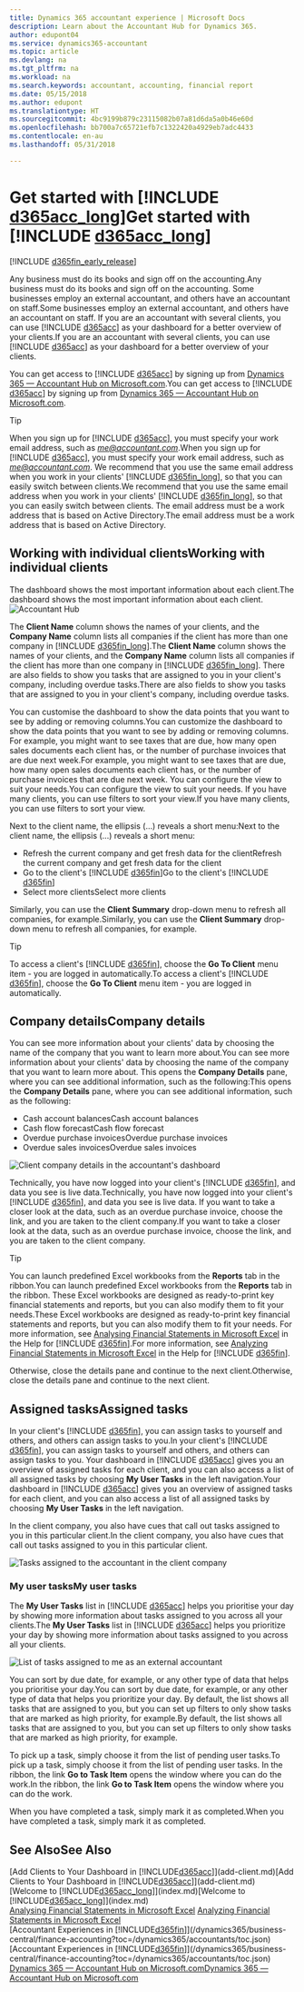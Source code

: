 ```yaml
---
title: Dynamics 365 accountant experience | Microsoft Docs
description: Learn about the Accountant Hub for Dynamics 365.
author: edupont04
ms.service: dynamics365-accountant
ms.topic: article
ms.devlang: na
ms.tgt_pltfrm: na
ms.workload: na
ms.search.keywords: accountant, accounting, financial report
ms.date: 05/15/2018
ms.author: edupont
ms.translationtype: HT
ms.sourcegitcommit: 4bc9199b879c23115082b07a81d6da5a0b46e60d
ms.openlocfilehash: bb700a7c65721efb7c1322420a4929eb7adc4433
ms.contentlocale: en-au
ms.lasthandoff: 05/31/2018

---
```

# <a name="get-started-with-include-d365acclongincludesd365acclongmdmd"></a><span data-ttu-id="e0893-103">Get started with [!INCLUDE [d365acc_long](includes/d365acc_long_md.md)]</span><span class="sxs-lookup"><span data-stu-id="e0893-103">Get started with [!INCLUDE [d365acc_long](includes/d365acc_long_md.md)]</span></span>
[!INCLUDE [d365fin_early_release](includes/d365fin_early_release.md.md)]

<span data-ttu-id="e0893-104">Any business must do its books and sign off on the accounting.</span><span class="sxs-lookup"><span data-stu-id="e0893-104">Any business must do its books and sign off on the accounting.</span></span> <span data-ttu-id="e0893-105">Some businesses employ an external accountant, and others have an accountant on staff.</span><span class="sxs-lookup"><span data-stu-id="e0893-105">Some businesses employ an external accountant, and others have an accountant on staff.</span></span> <span data-ttu-id="e0893-106">If you are an accountant with several clients, you can use [!INCLUDE [d365acc](includes/d365acc_md.md)] as your dashboard for a better overview of your clients.</span><span class="sxs-lookup"><span data-stu-id="e0893-106">If you are an accountant with several clients, you can use [!INCLUDE [d365acc](includes/d365acc_md.md)] as your dashboard for a better overview of your clients.</span></span>  

<span data-ttu-id="e0893-107">You can get access to [!INCLUDE [d365acc](includes/d365acc_md.md)] by signing up from [Dynamics 365 — Accountant Hub on Microsoft.com](https://www.microsoft.com/en-us/dynamics365/financial-insights-for-accountants).</span><span class="sxs-lookup"><span data-stu-id="e0893-107">You can get access to [!INCLUDE [d365acc](includes/d365acc_md.md)] by signing up from [Dynamics 365 — Accountant Hub on Microsoft.com](https://www.microsoft.com/en-us/dynamics365/financial-insights-for-accountants).</span></span>  

> [!TIP]
>  <span data-ttu-id="e0893-108">When you sign up for [!INCLUDE [d365acc](includes/d365acc_md.md)], you must specify your work email address, such as <em>me@accountant.com</em>.</span><span class="sxs-lookup"><span data-stu-id="e0893-108">When you sign up for [!INCLUDE [d365acc](includes/d365acc_md.md)], you must specify your work email address, such as <em>me@accountant.com</em>.</span></span> <span data-ttu-id="e0893-109">We recommend that you use the same email address when you work in your clients' [!INCLUDE [d365fin_long](includes/d365fin_long_md.md)], so that you can easily switch between clients.</span><span class="sxs-lookup"><span data-stu-id="e0893-109">We recommend that you use the same email address when you work in your clients' [!INCLUDE [d365fin_long](includes/d365fin_long_md.md)], so that you can easily switch between clients.</span></span> <span data-ttu-id="e0893-110">The email address must be a work address that is based on Active Directory.</span><span class="sxs-lookup"><span data-stu-id="e0893-110">The email address must be a work address that is based on Active Directory.</span></span>

## <a name="working-with-individual-clients"></a><span data-ttu-id="e0893-111">Working with individual clients</span><span class="sxs-lookup"><span data-stu-id="e0893-111">Working with individual clients</span></span>
<span data-ttu-id="e0893-112">The dashboard shows the most important information about each client.</span><span class="sxs-lookup"><span data-stu-id="e0893-112">The dashboard shows the most important information about each client.</span></span>  
![Accountant Hub](./media/accountant-get-started/accountant-dashboard-tasks.png)

<span data-ttu-id="e0893-114">The **Client Name** column shows the names of your clients, and the **Company Name** column lists all companies if the client has more than one company in [!INCLUDE [d365fin_long](includes/d365fin_long_md.md)].</span><span class="sxs-lookup"><span data-stu-id="e0893-114">The **Client Name** column shows the names of your clients, and the **Company Name** column lists all companies if the client has more than one company in [!INCLUDE [d365fin_long](includes/d365fin_long_md.md)].</span></span> <span data-ttu-id="e0893-115">There are also fields to show you tasks that are assigned to you in your client's company, including overdue tasks.</span><span class="sxs-lookup"><span data-stu-id="e0893-115">There are also fields to show you tasks that are assigned to you in your client's company, including overdue tasks.</span></span>  

<span data-ttu-id="e0893-116">You can customise the dashboard to show the data points that you want to see by adding or removing columns.</span><span class="sxs-lookup"><span data-stu-id="e0893-116">You can customize the dashboard to show the data points that you want to see by adding or removing columns.</span></span> <span data-ttu-id="e0893-117">For example, you might want to see taxes that are due, how many open sales documents each client has, or the number of purchase invoices that are due next week.</span><span class="sxs-lookup"><span data-stu-id="e0893-117">For example, you might want to see taxes that are due, how many open sales documents each client has, or the number of purchase invoices that are due next week.</span></span> <span data-ttu-id="e0893-118">You can configure the view to suit your needs.</span><span class="sxs-lookup"><span data-stu-id="e0893-118">You can configure the view to suit your needs.</span></span> <span data-ttu-id="e0893-119">If you have many clients, you can use filters to sort your view.</span><span class="sxs-lookup"><span data-stu-id="e0893-119">If you have many clients, you can use filters to sort your view.</span></span>  

<span data-ttu-id="e0893-120">Next to the client name, the ellipsis (...) reveals a short menu:</span><span class="sxs-lookup"><span data-stu-id="e0893-120">Next to the client name, the ellipsis (...) reveals a short menu:</span></span>

- <span data-ttu-id="e0893-121">Refresh the current company and get fresh data for the client</span><span class="sxs-lookup"><span data-stu-id="e0893-121">Refresh the current company and get fresh data for the client</span></span>  
- <span data-ttu-id="e0893-122">Go to the client's [!INCLUDE [d365fin](includes/d365fin_md.md)]</span><span class="sxs-lookup"><span data-stu-id="e0893-122">Go to the client's [!INCLUDE [d365fin](includes/d365fin_md.md)]</span></span>  
- <span data-ttu-id="e0893-123">Select more clients</span><span class="sxs-lookup"><span data-stu-id="e0893-123">Select more clients</span></span>  

<span data-ttu-id="e0893-124">Similarly, you can use the **Client Summary** drop-down menu to refresh all companies, for example.</span><span class="sxs-lookup"><span data-stu-id="e0893-124">Similarly, you can use the **Client Summary** drop-down menu to refresh all companies, for example.</span></span>  

> [!TIP]
>  <span data-ttu-id="e0893-125">To access a client's [!INCLUDE [d365fin](includes/d365fin_md.md)], choose the **Go To Client** menu item - you are logged in automatically.</span><span class="sxs-lookup"><span data-stu-id="e0893-125">To access a client's [!INCLUDE [d365fin](includes/d365fin_md.md)], choose the **Go To Client** menu item - you are logged in automatically.</span></span>

## <a name="company-details"></a><span data-ttu-id="e0893-126">Company details</span><span class="sxs-lookup"><span data-stu-id="e0893-126">Company details</span></span>
<span data-ttu-id="e0893-127">You can see more information about your clients' data by choosing the name of the company that you want to learn more about.</span><span class="sxs-lookup"><span data-stu-id="e0893-127">You can see more information about your clients' data by choosing the name of the company that you want to learn more about.</span></span> <span data-ttu-id="e0893-128">This opens the **Company Details** pane, where you can see additional information, such as the following:</span><span class="sxs-lookup"><span data-stu-id="e0893-128">This opens the **Company Details** pane, where you can see additional information, such as the following:</span></span>  

* <span data-ttu-id="e0893-129">Cash account balances</span><span class="sxs-lookup"><span data-stu-id="e0893-129">Cash account balances</span></span>  
* <span data-ttu-id="e0893-130">Cash flow forecast</span><span class="sxs-lookup"><span data-stu-id="e0893-130">Cash flow forecast</span></span>  
* <span data-ttu-id="e0893-131">Overdue purchase invoices</span><span class="sxs-lookup"><span data-stu-id="e0893-131">Overdue purchase invoices</span></span>  
* <span data-ttu-id="e0893-132">Overdue sales invoices</span><span class="sxs-lookup"><span data-stu-id="e0893-132">Overdue sales invoices</span></span>  

![Client company details in the accountant's dashboard](./media/accountant-get-started/accountant-company-details.png)

<span data-ttu-id="e0893-134">Technically, you have now logged into your client's [!INCLUDE [d365fin](includes/d365fin_md.md)], and data you see is live data.</span><span class="sxs-lookup"><span data-stu-id="e0893-134">Technically, you have now logged into your client's [!INCLUDE [d365fin](includes/d365fin_md.md)], and data you see is live data.</span></span> <span data-ttu-id="e0893-135">If you want to take a closer look at the data, such as an overdue purchase invoice, choose the link, and you are taken to the client company.</span><span class="sxs-lookup"><span data-stu-id="e0893-135">If you want to take a closer look at the data, such as an overdue purchase invoice, choose the link, and you are taken to the client company.</span></span>  

> [!TIP]
>  <span data-ttu-id="e0893-136">You can launch predefined Excel workbooks from the **Reports** tab in the ribbon.</span><span class="sxs-lookup"><span data-stu-id="e0893-136">You can launch predefined Excel workbooks from the **Reports** tab in the ribbon.</span></span> <span data-ttu-id="e0893-137">These Excel workbooks are designed as ready-to-print key financial statements and reports, but you can also modify them to fit your needs.</span><span class="sxs-lookup"><span data-stu-id="e0893-137">These Excel workbooks are designed as ready-to-print key financial statements and reports, but you can also modify them to fit your needs.</span></span> <span data-ttu-id="e0893-138">For more information, see [Analysing Financial Statements in Microsoft Excel](/dynamics365/business-central/finance-analyze-excel?toc=/dynamics365/accountants/toc.json) in the Help for [!INCLUDE [d365fin](includes/d365fin_md.md)].</span><span class="sxs-lookup"><span data-stu-id="e0893-138">For more information, see [Analyzing Financial Statements in Microsoft Excel](/dynamics365/business-central/finance-analyze-excel?toc=/dynamics365/accountants/toc.json) in the Help for [!INCLUDE [d365fin](includes/d365fin_md.md)].</span></span>  

<span data-ttu-id="e0893-139">Otherwise, close the details pane and continue to the next client.</span><span class="sxs-lookup"><span data-stu-id="e0893-139">Otherwise, close the details pane and continue to the next client.</span></span>  

## <a name="assigned-tasks"></a><span data-ttu-id="e0893-140">Assigned tasks</span><span class="sxs-lookup"><span data-stu-id="e0893-140">Assigned tasks</span></span>
<span data-ttu-id="e0893-141">In your client's [!INCLUDE [d365fin](includes/d365fin_md.md)], you can assign tasks to yourself and others, and others can assign tasks to you.</span><span class="sxs-lookup"><span data-stu-id="e0893-141">In your client's [!INCLUDE [d365fin](includes/d365fin_md.md)], you can assign tasks to yourself and others, and others can assign tasks to you.</span></span> <span data-ttu-id="e0893-142">Your dashboard in [!INCLUDE [d365acc](includes/d365acc_md.md)] gives you an overview of assigned tasks for each client, and you can also access a list of all assigned tasks by choosing **My User Tasks** in the left navigation.</span><span class="sxs-lookup"><span data-stu-id="e0893-142">Your dashboard in [!INCLUDE [d365acc](includes/d365acc_md.md)] gives you an overview of assigned tasks for each client, and you can also access a list of all assigned tasks by choosing **My User Tasks** in the left navigation.</span></span>  

<span data-ttu-id="e0893-143">In the client company, you also have cues that call out tasks assigned to you in this particular client.</span><span class="sxs-lookup"><span data-stu-id="e0893-143">In the client company, you also have cues that call out tasks assigned to you in this particular client.</span></span>

![Tasks assigned to the accountant in the client company](./media/accountant-get-started/accountant-company-details-tasks.png)

### <a name="my-user-tasks"></a><span data-ttu-id="e0893-145">My user tasks</span><span class="sxs-lookup"><span data-stu-id="e0893-145">My user tasks</span></span>
<span data-ttu-id="e0893-146">The **My User Tasks** list in [!INCLUDE [d365acc](includes/d365acc_md.md)] helps you prioritise your day by showing more information about tasks assigned to you across all your clients.</span><span class="sxs-lookup"><span data-stu-id="e0893-146">The **My User Tasks** list in [!INCLUDE [d365acc](includes/d365acc_md.md)] helps you prioritize your day by showing more information about tasks assigned to you across all your clients.</span></span>  

![List of tasks assigned to me as an external accountant](./media/accountant-get-started/accountant-tasklist.png)

<span data-ttu-id="e0893-148">You can sort by due date, for example, or any other type of data that helps you prioritise your day.</span><span class="sxs-lookup"><span data-stu-id="e0893-148">You can sort by due date, for example, or any other type of data that helps you prioritize your day.</span></span> <span data-ttu-id="e0893-149">By default, the list shows all tasks that are assigned to you, but you can set up filters to only show tasks that are marked as high priority, for example.</span><span class="sxs-lookup"><span data-stu-id="e0893-149">By default, the list shows all tasks that are assigned to you, but you can set up filters to only show tasks that are marked as high priority, for example.</span></span>

<span data-ttu-id="e0893-150">To pick up a task, simply choose it from the list of pending user tasks.</span><span class="sxs-lookup"><span data-stu-id="e0893-150">To pick up a task, simply choose it from the list of pending user tasks.</span></span> <span data-ttu-id="e0893-151">In the ribbon, the link **Go to Task Item** opens the window where you can do the work.</span><span class="sxs-lookup"><span data-stu-id="e0893-151">In the ribbon, the link **Go to Task Item** opens the window where you can do the work.</span></span>  

<span data-ttu-id="e0893-152">When you have completed a task, simply mark it as completed.</span><span class="sxs-lookup"><span data-stu-id="e0893-152">When you have completed a task, simply mark it as completed.</span></span>  

## <a name="see-also"></a><span data-ttu-id="e0893-153">See Also</span><span class="sxs-lookup"><span data-stu-id="e0893-153">See Also</span></span>
<span data-ttu-id="e0893-154">[Add Clients to Your Dashboard in [!INCLUDE[d365acc](includes/d365acc_md.md)]](add-client.md)</span><span class="sxs-lookup"><span data-stu-id="e0893-154">[Add Clients to Your Dashboard in [!INCLUDE[d365acc](includes/d365acc_md.md)]](add-client.md)</span></span>  
<span data-ttu-id="e0893-155">[Welcome to [!INCLUDE[d365acc_long](includes/d365acc_long_md.md)]](index.md)</span><span class="sxs-lookup"><span data-stu-id="e0893-155">[Welcome to [!INCLUDE[d365acc_long](includes/d365acc_long_md.md)]](index.md)</span></span>  
<span data-ttu-id="e0893-156">[Analysing Financial Statements in Microsoft Excel](/dynamics365/business-central/finance-analyze-excel?toc=/dynamics365/accountants/toc.json) </span><span class="sxs-lookup"><span data-stu-id="e0893-156">[Analyzing Financial Statements in Microsoft Excel](/dynamics365/business-central/finance-analyze-excel?toc=/dynamics365/accountants/toc.json) </span></span>  
<span data-ttu-id="e0893-157">[Accountant Experiences in [!INCLUDE[d365fin](includes/d365fin_md.md)]](/dynamics365/business-central/finance-accounting?toc=/dynamics365/accountants/toc.json)</span><span class="sxs-lookup"><span data-stu-id="e0893-157">[Accountant Experiences in [!INCLUDE[d365fin](includes/d365fin_md.md)]](/dynamics365/business-central/finance-accounting?toc=/dynamics365/accountants/toc.json)</span></span>  
[<span data-ttu-id="e0893-158">Dynamics 365 — Accountant Hub on Microsoft.com</span><span class="sxs-lookup"><span data-stu-id="e0893-158">Dynamics 365 — Accountant Hub on Microsoft.com</span></span>](https://www.microsoft.com/en-us/dynamics365/financial-insights-for-accountants)  

